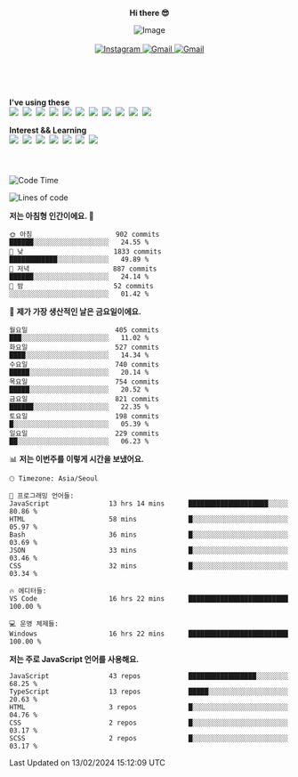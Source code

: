 <p align="center">
  <strong>Hi there 😎</strong>
</p>
<p align="center">
 <img src="https://github.com/newri0807/newri0807/assets/51315988/4a6fb530-b6e7-4156-ae8c-bd620836a7cc" alt="Image" align="center"/>
  <br/>
  <br/>
  <a href="https://www.instagram.com/_nm.87/">
    <img src="https://img.shields.io/badge/-Instagram-dd2a7b?style=flat-squaree&logo=instagram&logoColor=white" alt="Instagram" />
  </a>
  <a href="mailto:newri0807@gmail.com">
    <img src="https://img.shields.io/badge/-Gmail-d14836?style=flat-squaree&logo=Gmail&logoColor=white" alt="Gmail" />
  </a>
  <a href="https://twitter.com/Irwen215">
    <img src="https://img.shields.io/badge/Twitter-1DA1F2?style=flat-squaree&logo=twitter&logoColor=white" alt="Gmail" />
  </a>  
</p>

 
 
</p>
<br/>
<br/>
<br/>
<p align="left">
  <strong>I've using these </strong>
  <br/>
  <img src="https://img.shields.io/badge/Html5-E34F26?style=flat-square&logo=html5&logoColor=white"/></a>&nbsp 
  <img src="https://img.shields.io/badge/css-1572B6?style=flat-square&logo=css3&logoColor=white"/></a>&nbsp 
  <img src="https://img.shields.io/badge/Bootstrap-7952B3?style=flat-square&logo=Bootstrap&logoColor=white"/></a>&nbsp 
  <img src="https://img.shields.io/badge/Tailwind CSS-06B6D4?style=flat-square&amp;logo=Tailwind CSS&amp;logoColor=white"></a>&nbsp 
  <img src="https://img.shields.io/badge/Javascript-ffb13b?style=flat-square&logo=javascript&logoColor=white"/></a>&nbsp 
  <img src="https://img.shields.io/badge/jquery-0769AD?style=flat-square&logo=jquery&logoColor=white"/></a>&nbsp 
  <img src="https://img.shields.io/badge/C Sharp-239120?style=flat-square&logo=C Sharp&logoColor=white"/></a>&nbsp 
  <img src="https://img.shields.io/badge/.NET-512BD4?style=flat-square&logo=.NET&logoColor=white"/></a>&nbsp 
  <img src="https://img.shields.io/badge/MicrosoftSQLServer-CC2927?style=flat-square&logo=microsoft&logoColor=white"/></a>&nbsp
  <img src="https://img.shields.io/badge/Firebase-FFCA28?style=flat-square&logo=firebase&logoColor=white"/></a>&nbsp 
  <img src="https://img.shields.io/badge/react-61DAFB?style=flat-square&logo=react&logoColor=white"/></a>&nbsp  
</p>

<p align="left">
  <strong>Interest && Learning</strong>
  <br/>
  <img src="https://img.shields.io/badge/TypeScript-3178C6?style=flat-square&logo=TypeScript&logoColor=white"/>&nbsp 
  <img src="https://img.shields.io/badge/Next.js-000000?style=flat-square&logo=Next.js&logoColor=white"/></a>&nbsp  
  <img src="https://img.shields.io/badge/Node.js-339933?style=flat-square&logo=node.js&logoColor=white"/></a>&nbsp 
  <img src="https://img.shields.io/badge/nestjs-E0234E?style=flat-square&logo=nestjs&logoColor=white"/></a>&nbsp 
  <img src="https://img.shields.io/badge/MySQL-4479A1?style=flat-square&logo=MySQL&logoColor=white"/></a>&nbsp 
  <img src="https://img.shields.io/badge/Java-007396?style=flat-square&logo=Java&logoColor=white"/></a>&nbsp
  <img src="https://img.shields.io/badge/Sass-CC6699?style=flat-square&logo=Sass&logoColor=white"/></a>&nbsp 
</p>

&nbsp;
&nbsp;
###

<!--START_SECTION:waka-->
![Code Time](http://img.shields.io/badge/Code%20Time-815%20hrs%2024%20mins-blue)

![Lines of code](https://img.shields.io/badge/%EC%A0%80%EB%8A%94%20%EC%97%AC%ED%83%9C%EA%B9%8C%EC%A7%80%20-4.6%20million%20%EC%A4%84%EC%9D%98%20%EC%BD%94%EB%93%9C%EB%A5%BC%20%EC%9E%91%EC%84%B1%ED%96%88%EC%96%B4%EC%9A%94.-blue)

**저는 아침형 인간이에요. 🐤** 

```text
🌞 아침                     902 commits         ██████░░░░░░░░░░░░░░░░░░░   24.55 % 
🌆 낮　                     1833 commits        ████████████░░░░░░░░░░░░░   49.89 % 
🌃 저녁                     887 commits         ██████░░░░░░░░░░░░░░░░░░░   24.14 % 
🌙 밤　                     52 commits          ░░░░░░░░░░░░░░░░░░░░░░░░░   01.42 % 
```
📅 **제가 가장 생산적인 날은 금요일이에요.** 

```text
월요일                      405 commits         ███░░░░░░░░░░░░░░░░░░░░░░   11.02 % 
화요일                      527 commits         ████░░░░░░░░░░░░░░░░░░░░░   14.34 % 
수요일                      740 commits         █████░░░░░░░░░░░░░░░░░░░░   20.14 % 
목요일                      754 commits         █████░░░░░░░░░░░░░░░░░░░░   20.52 % 
금요일                      821 commits         ██████░░░░░░░░░░░░░░░░░░░   22.35 % 
토요일                      198 commits         █░░░░░░░░░░░░░░░░░░░░░░░░   05.39 % 
일요일                      229 commits         ██░░░░░░░░░░░░░░░░░░░░░░░   06.23 % 
```


📊 **저는 이번주를 이렇게 시간을 보냈어요.** 

```text
🕑︎ Timezone: Asia/Seoul

💬 프로그래밍 언어들: 
JavaScript               13 hrs 14 mins      ████████████████████░░░░░   80.86 % 
HTML                     58 mins             █░░░░░░░░░░░░░░░░░░░░░░░░   05.97 % 
Bash                     36 mins             █░░░░░░░░░░░░░░░░░░░░░░░░   03.69 % 
JSON                     33 mins             █░░░░░░░░░░░░░░░░░░░░░░░░   03.46 % 
CSS                      32 mins             █░░░░░░░░░░░░░░░░░░░░░░░░   03.34 % 

🔥 에디터들: 
VS Code                  16 hrs 22 mins      █████████████████████████   100.00 % 

💻 운영 체제들: 
Windows                  16 hrs 22 mins      █████████████████████████   100.00 % 
```

**저는 주로 JavaScript 언어를 사용해요.** 

```text
JavaScript               43 repos            █████████████████░░░░░░░░   68.25 % 
TypeScript               13 repos            █████░░░░░░░░░░░░░░░░░░░░   20.63 % 
HTML                     3 repos             █░░░░░░░░░░░░░░░░░░░░░░░░   04.76 % 
CSS                      2 repos             █░░░░░░░░░░░░░░░░░░░░░░░░   03.17 % 
SCSS                     2 repos             █░░░░░░░░░░░░░░░░░░░░░░░░   03.17 % 
```




 Last Updated on 13/02/2024 15:12:09 UTC
<!--END_SECTION:waka-->
